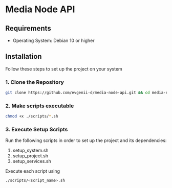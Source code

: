 # Media Node API

## Requirements

* Operating System: Debian 10 or higher

## Installation

Follow these steps to set up the project on your system

### 1. Clone the Repository

```bash
git clone https://github.com/evgenii-d/media-node-api.git && cd media-node-api
```

### 2. Make scripts executable

```bash
chmod +x ./scripts/*.sh
```

### 3. Execute Setup Scripts

Run the following scripts in order to set up the project and its dependencies:

1) setup_system.sh
2) setup_project.sh
3) setup_services.sh

Execute each script using

```bash
./scripts/<script_name>.sh
```
